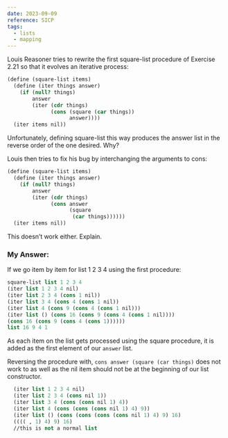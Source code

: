 ```yaml
---
date: 2023-09-09
reference: SICP
tags:
  - lists
  - mapping
---
```


 Louis Reasoner tries to rewrite the first square-list procedure of Exercise 2.21 so that it evolves an iterative process:

```Scheme
(define (square-list items)
  (define (iter things answer)
    (if (null? things)
        answer
        (iter (cdr things)
              (cons (square (car things))
                    answer))))
  (iter items nil))
  ```


Unfortunately, defining square-list this way produces the answer list in the reverse order of the one desired. Why?

Louis then tries to fix his bug by interchanging the arguments to cons: 

```Scheme
(define (square-list items)
  (define (iter things answer)
    (if (null? things)
        answer
        (iter (cdr things)
              (cons answer
                    (square 
                     (car things))))))
  (iter items nil))
  ```


This doesn’t work either. Explain. 


### My Answer:


If we go item by item for list 1 2 3 4 using the first procedure:
```Scheme
square-list list 1 2 3 4
(iter list 1 2 3 4 nil)
(iter list 2 3 4 (cons 1 nil))
(iter list 3 4 (cons 4 (cons 1 nil))
(iter list 4 (cons 9 (cons 4 (cons 1 nil)))
(iter list () (cons 16 (cons 9 (cons 4 (cons 1 nil))))
(cons 16 (cons 9 (cons 4 (cons 1))))))
list 16 9 4 1
```

As each item on the list gets processed using the square procedure, it is added as the first element of our `answer` list. 

Reversing the procedure with,
`cons answer (square (car things)` does not work to as well as the nil item should not be at the beginning of our list constructor.


```Scheme
  (iter list 1 2 3 4 nil)
  (iter list 2 3 4 (cons nil 1))
  (iter list 3 4 (cons (cons nil 1) 4))
  (iter list 4 (cons (cons (cons nil 1) 4) 9))
  (iter list () (cons (cons (cons (cons nil 1) 4) 9) 16)
  (((( , 1) 4) 9) 16) 
  //this is not a normal list
```


